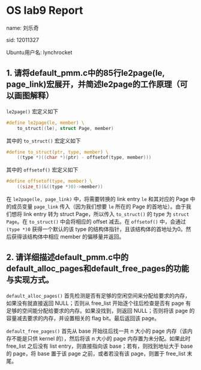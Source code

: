 # OS lab9 Report
name: 刘乐奇

sid: 12011327

Ubuntu用户名: lynchrocket

## 1. 请将default_pmm.c中的85行le2page(le, page_link)宏展开，并简述le2page的工作原理（可以画图解释）

`le2page()` 宏定义如下

```c
#define le2page(le, member) \ 
    to_struct((le), struct Page, member)
```

其中的 `to_struct()` 宏定义如下

```c
#define to_struct(ptr, type, member) \ 
    ((type *)((char *)(ptr) - offsetof(type, member)))
```

其中的 `offsetof()` 宏定义如下

```c
#define offsetof(type, member) \ 
    ((size_t)(&((type *)0)->member))
```

在 `le2page(le, page_link)` 中，将需要转换的 link entry `le` 和其对应的 Page 中的成员变量 `page_link` 传入（因为我们想要 `le` 所在的 Page 的首地址）。由于我们想将 link entry 转为 struct Page，所以传入 `to_struct()` 的 type 为 `struct Page`。在 `to_struct()` 中会将相应的 offset 减去。在 `offsetof()` 中，会通过 `(type *)0` 获得一个默认的该 type 的结构体指针，且该结构体的首地址为0。然后获得该结构体中相应 member 的偏移量并返回。

## 2. 请详细描述default_pmm.c中的default_alloc_pages和default_free_pages的功能与实现方式。

`default_alloc_pages()` 首先检测是否有足够的空闲空间来分配给要求的内存，如果没有就直接返回 NULL；否则从 free_list 开始逐个往后检查是否有 page 有足够的空间能分配给要求的内存。如果没找到，则返回 NULL；否则将该 page 的容量减去要求的内存，并设置相关的 flag bit。最后返回该 page。

`default_free_pages()` 首先从 base 开始往后找一共 n 大小的 page 内存（该内存不能是只供 kernel 的），然后将该 n 大小的 page 内存置为未分配。如果此时 free_list 之后没有 list entry，则直接指向该 base；若有，则找到地址大于 base 的 page，将 base 置于该 page 之前，或者若没有该 page，则置于 free_list 末尾。
